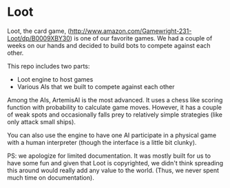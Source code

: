 Loot
====

Loot, the card game, (http://www.amazon.com/Gamewright-231-Loot/dp/B0009XBY30) is one of our favorite games. We had a couple of weeks on our hands and decided to build bots to compete against each other.

This repo includes two parts: 
* Loot engine to host games
* Various AIs that we built to compete against each other

Among the AIs, ArtemisAI is the most advanced. It uses a chess like scoring function with probability to calculate game moves. However, it has a couple of weak spots and occasionally falls prey to relatively simple strategies (like only attack small ships). 

You can also use the engine to have one AI participate in a physical game with a human interpreter (though the interface is a little bit clunky).

PS: we apologize for limited documentation. It was mostly built for us to have some fun and given that Loot is copyrighted, we didn't think spreading this around would really add any value to the world. (Thus, we never spent much time on documentation).
